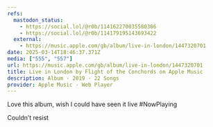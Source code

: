 ```yaml
---
refs:
  mastodon_status:
    - https://social.lol/@r0b/114162270035580386
    - https://social.lol/@r0b/114179195143693422
  external:
    - https://music.apple.com/gb/album/live-in-london/1447320701
date: 2025-03-14T18:46:37.371Z
media: ["555", "557"]
url: https://music.apple.com/gb/album/live-in-london/1447320701
title: Live in London by Flight of the Conchords on Apple Music
description: Album · 2019 · 22 Songs
provider: Apple Music - Web Player
---
```



Love this album, wish I could have seen it live  #NowPlaying


Couldn’t resist

